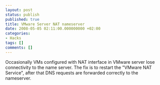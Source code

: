 ```yaml
---
layout: post
status: publish
published: true
title: VMware Server NAT nameserver
date: 2008-05-05 02:11:00.000000000 +02:00
categories:
- Hacks
tags: []
comments: []
---
```

Occasionally VMs configured with NAT interface in VMware server lose connectivity to the name server. The fix is to restart the "VMware NAT Service", after that DNS requests are forwarded correctly to the nameserver.
